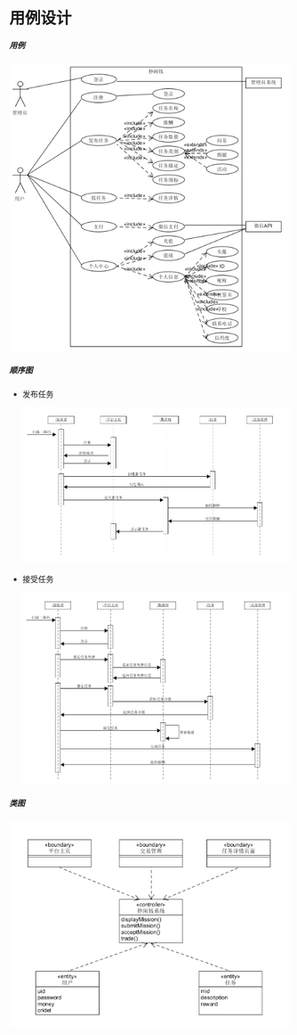 # 用例设计

##### 用例

![61](/images/61.png)



##### 顺序图

- 发布任务

  ![7-5-2](/images/7-5-2.png)

- 接受任务

  ![7-5-1](/images/7-5-1.png)

  

  



##### 类图

![7-5-3](/images/7-5-3.png)